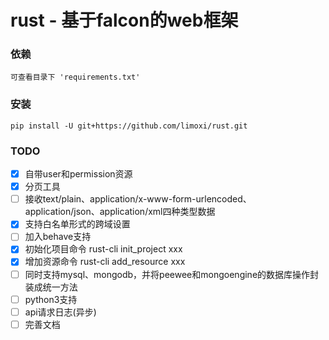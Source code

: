 # rust - 基于falcon的web框架

### 依赖
``可查看目录下 'requirements.txt' ``

### 安装
``pip install -U git+https://github.com/limoxi/rust.git``

### TODO
- [x] 自带user和permission资源
- [x] 分页工具
- [ ] 接收text/plain、application/x-www-form-urlencoded、application/json、application/xml四种类型数据
- [x] 支持白名单形式的跨域设置
- [ ] 加入behave支持
- [x] 初始化项目命令 rust-cli init_project xxx
- [x] 增加资源命令 rust-cli add_resource xxx
- [ ] 同时支持mysql、mongodb，并将peewee和mongoengine的数据库操作封装成统一方法
- [ ] python3支持
- [ ] api请求日志(异步)
- [ ] 完善文档
